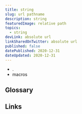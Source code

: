 ```yaml
---
title: string
slug: url pathname
description: string
featuredImage: relative path
topics:
  - string
devLink: absolute url
linkSharedOnTwitter: absolute url
published: false
datePublished: 2020-12-31
dateUpdated: 2020-12-31
---
```


<!--

Tips:

- Write for one person (not everyone): https://twitter.com/b0rk/status/1262415197345636353
- Put main ideas in headings: https://twitter.com/b0rk/status/1262756496162476033

"If someone at work asks you a question about testing a react component, then maybe you can share your answer in a public gist on GitHub and send it to your co-worker as well as twitter. Just an idea there. I do this ALL. THE. TIME." -- https://kentcdodds.com/blog/intentional-career-building

-->

- .
- macros

## Glossary

## Links
